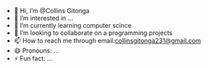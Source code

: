- 👋 Hi, I’m @Collins Gitonga
- 👀 I’m interested in ...
- 🌱 I’m currently learning computer scince
- 💞️ I’m looking to collaborate on a programming projects
- 📫 How to reach me through email:collinsgitonga231@gmail.com
- 😄 Pronouns: ...
- ⚡ Fun fact: ...

<!---
Collinsgito/Collinsgito is a ✨ special ✨ repository because its `README.md` (this file) appears on your GitHub profile.
You can click the Preview link to take a look at your changes.
--->
